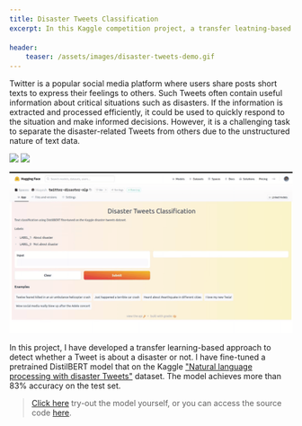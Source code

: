 ```yaml
---
title: Disaster Tweets Classification
excerpt: In this Kaggle competition project, a transfer leatning-based approach is used to detect whether a Tweet is about disaster or not.

header:
    teaser: /assets/images/disaster-tweets-demo.gif
---
```

Twitter is a popular social media platform where users share posts short texts to express their feelings to others. Such
Tweets often contain useful information about critical situations such as disasters. If the information is extracted and
processed efficiently, it could be used to quickly respond to the situation and make informed decisions. However, it is
a challenging task to separate the disaster-related Tweets from others due to the unstructured nature
of text data.

[![](https://img.shields.io/badge/%20Notebook-View%20Source%20Code-green?logo=kaggle)](https://www.kaggle.com/code/hkayesh/twitter-disaster-nlp-with-fine-tuned-distilbert) [![](https://img.shields.io/badge/%20Demo-Try%20it%20Out-blue)](https://huggingface.co/spaces/hkayesh/twitter-disaster-nlp)

![](/assets/images/disaster-tweets-demo.gif)

In this project, I have developed a transfer learning-based approach to detect whether a Tweet is about a disaster or
not. I have fine-tuned a pretrained DistilBERT model that on the
Kaggle ["Natural language processing with disaster Tweets"](https://www.kaggle.com/c/nlp-getting-started) dataset. The
model achieves more than 83% accuracy on the test set.

> [Click here](https://huggingface.co/spaces/hkayesh/twitter-disaster-nlp) try-out the model yourself, or you can
> access the source code [here](https://www.kaggle.com/code/hkayesh/twitter-disaster-nlp-with-fine-tuned-distilbert).  




